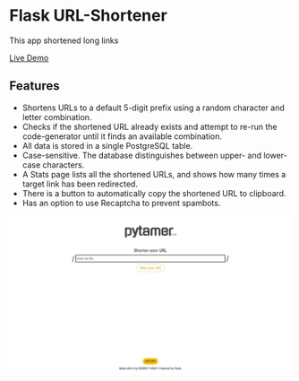 # Flask URL-Shortener
This app shortened long links

[Live Demo](https://pytamer.herokuapp.com/)

## Features

- Shortens URLs to a default 5-digit prefix using a random character and letter combination.
- Checks if the shortened URL already exists and attempt to re-run the code-generator until it finds an available combination.
- All data is stored in a single PostgreSQL table.
- Case-sensitive. The database distinguishes between upper- and lower-case characters.
- A Stats page lists all the shortened URLs, and shows how many times a target link has been redirected.
- There is a button to automatically copy the shortened URL to clipboard.
- Has an option to use Recaptcha to prevent spambots.

![Screenshot](https://github.com/ioaiy/Flask_URL/blob/master/pytmtk.gif)

